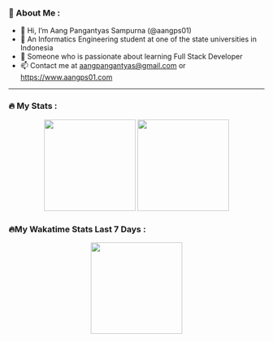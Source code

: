### 📖 About Me :
- 👋 Hi, I’m Aang Pangantyas Sampurna (@aangps01)
- 👀 An Informatics Engineering student at
  one of the state universities in Indonesia
- 🌱 Someone who is passionate about learning
  Full Stack Developer
- 📫 Contact me at aangpangantyas@gmail.com or https://www.aangps01.com
---
### 🔥 My Stats :
  <div align="center">
  <img height="180em" src="https://github-readme-streak-stats.herokuapp.com/?user=aangps01&theme=algolia&count_private=true"/>
    <img height="180em" src="https://github-readme-stats-eight-theta.vercel.app/api/top-langs/?username=rumbleisback24&layout=compact&langs_count=8&theme=algolia"/>
  </div>

### 🔥My Wakatime Stats Last 7 Days :
  <div align="center">
    <img height="180em" align="center" src="https://github-readme-stats.vercel.app/api/wakatime?username=rumbleisback24&theme=algolia&layout=compact&range=last_7_days"/>
   </div>
